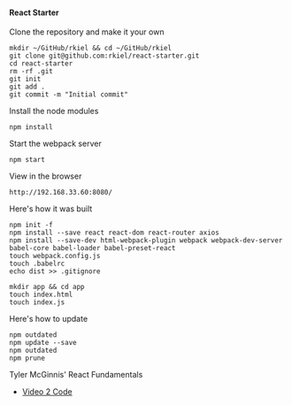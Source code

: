 #### React Starter

Clone the repository and make it your own

    mkdir ~/GitHub/rkiel && cd ~/GitHub/rkiel
    git clone git@github.com:rkiel/react-starter.git
    cd react-starter
    rm -rf .git
    git init
    git add .
    git commit -m "Initial commit"

Install the node modules

    npm install

Start the webpack server

    npm start

View in the browser

    http://192.168.33.60:8080/

Here's how it was built

    npm init -f
    npm install --save react react-dom react-router axios
    npm install --save-dev html-webpack-plugin webpack webpack-dev-server babel-core babel-loader babel-preset-react
    touch webpack.config.js
    touch .babelrc
    echo dist >> .gitignore

    mkdir app && cd app
    touch index.html
    touch index.js

Here's how to update

    npm outdated
    npm update --save
    npm outdated
    npm prune
 
 Tyler McGinnis' React Fundamentals
 
* [Video 2 Code](https://github.com/ReactjsProgram/React-Fundamentals/tree/video2)
